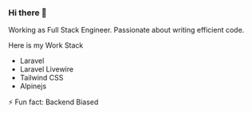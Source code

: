 ### Hi there 👋

Working as Full Stack Engineer. Passionate about writing efficient code.  

Here is my Work Stack
- Laravel
- Laravel Livewire
- Tailwind CSS
- Alpinejs

⚡ Fun fact: Backend Biased

